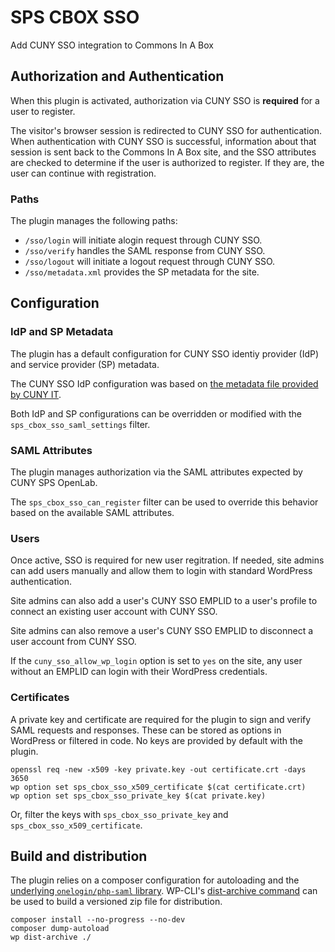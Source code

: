  # SPS CBOX SSO

Add CUNY SSO integration to Commons In A Box

## Authorization and Authentication

When this plugin is activated, authorization via CUNY SSO is **required** for a user to register.

The visitor's browser session is redirected to CUNY SSO for authentication. When authentication with CUNY SSO is successful, information about that session is sent back to the Commons In A Box site, and the SSO attributes are checked to determine if the user is authorized to register. If they are, the user can continue with registration.

### Paths

The plugin manages the following paths:

* `/sso/login` will initiate alogin request through CUNY SSO.
* `/sso/verify` handles the SAML response from CUNY SSO.
* `/sso/logout` will initiate a logout request through CUNY SSO.
* `/sso/metadata.xml` provides the SP metadata for the site.

## Configuration

### IdP and SP Metadata

The plugin has a default configuration for CUNY SSO identiy provider (IdP) and service provider (SP) metadata.

The CUNY SSO IdP configuration was based on [the metadata file provided by CUNY IT](https://ssologin.cuny.edu/idp/metadata/oam-saml-metadata.xml).

Both IdP and SP configurations can be overridden or modified with the `sps_cbox_sso_saml_settings` filter.

### SAML Attributes

The plugin manages authorization via the SAML attributes expected by CUNY SPS OpenLab.

The `sps_cbox_sso_can_register` filter can be used to override this behavior based on the available SAML attributes.

### Users

Once active, SSO is required for new user regitration. If needed, site admins can add users manually and allow them to login with standard WordPress authentication.

Site admins can also add a user's CUNY SSO EMPLID to a user's profile to connect an existing user account with CUNY SSO.

Site admins can also remove a user's CUNY SSO EMPLID to disconnect a user account from CUNY SSO.

If the `cuny_sso_allow_wp_login` option is set to `yes` on the site, any user without an EMPLID can login with their WordPress credentials.

### Certificates

A private key and certificate are required for the plugin to sign and verify SAML requests and responses. These can be stored as options in WordPress or filtered in code. No keys are provided by default with the plugin.

```
openssl req -new -x509 -key private.key -out certificate.crt -days 3650
wp option set sps_cbox_sso_x509_certificate $(cat certificate.crt)
wp option set sps_cbox_sso_private_key $(cat private.key)
```

Or, filter the keys with `sps_cbox_sso_private_key` and `sps_cbox_sso_x509_certificate`.

## Build and distribution

The plugin relies on a composer configuration for autoloading and the [underlying `onelogin/php-saml` library](https://github.com/SAML-Toolkits/php-saml). WP-CLI's [dist-archive command](https://github.com/wp-cli/dist-archive-command) can be used to build a versioned zip file for distribution.

```
composer install --no-progress --no-dev
composer dump-autoload
wp dist-archive ./
```
